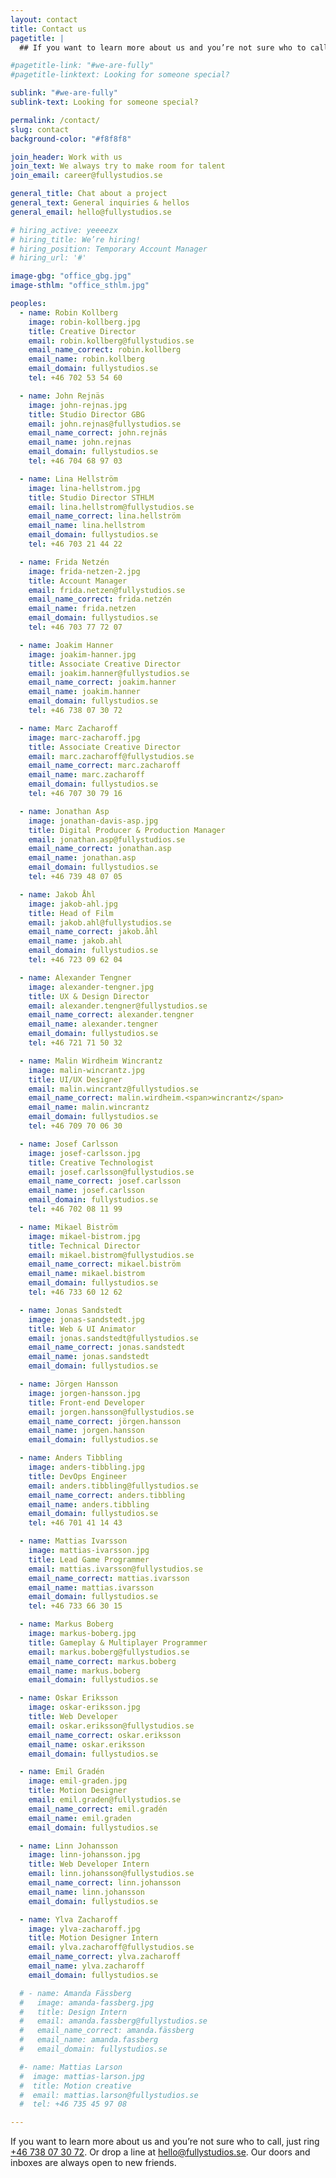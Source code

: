 ```yaml
---
layout: contact
title: Contact us
pagetitle: |
  ## If you want to learn more about us and you’re not sure who to call, just drop a line at [hello@&shy;fullystudios.se](mailto:hello@fullystudios.se). Our doors and inboxes are always open to new friends.

#pagetitle-link: "#we-are-fully"
#pagetitle-linktext: Looking for someone special?

sublink: "#we-are-fully"
sublink-text: Looking for someone special?

permalink: /contact/
slug: contact
background-color: "#f8f8f8"

join_header: Work with us
join_text: We always try to make room for talent
join_email: career@fullystudios.se

general_title: Chat about a project
general_text: General inquiries & hellos
general_email: hello@fullystudios.se

# hiring_active: yeeeezx
# hiring_title: We’re hiring!
# hiring_position: Temporary Account Manager
# hiring_url: '#'

image-gbg: "office_gbg.jpg"
image-sthlm: "office_sthlm.jpg"

peoples:
  - name: Robin Kollberg
    image: robin-kollberg.jpg
    title: Creative Director
    email: robin.kollberg@fullystudios.se
    email_name_correct: robin.kollberg
    email_name: robin.kollberg
    email_domain: fullystudios.se
    tel: +46 702 53 54 60

  - name: John Rejnäs
    image: john-rejnas.jpg
    title: Studio Director GBG
    email: john.rejnas@fullystudios.se
    email_name_correct: john.rejnäs
    email_name: john.rejnas
    email_domain: fullystudios.se
    tel: +46 704 68 97 03

  - name: Lina Hellström
    image: lina-hellstrom.jpg
    title: Studio Director STHLM
    email: lina.hellstrom@fullystudios.se
    email_name_correct: lina.hellström
    email_name: lina.hellstrom
    email_domain: fullystudios.se
    tel: +46 703 21 44 22

  - name: Frida Netzén
    image: frida-netzen-2.jpg
    title: Account Manager
    email: frida.netzen@fullystudios.se
    email_name_correct: frida.netzén
    email_name: frida.netzen
    email_domain: fullystudios.se
    tel: +46 703 77 72 07

  - name: Joakim Hanner
    image: joakim-hanner.jpg
    title: Associate Creative Director
    email: joakim.hanner@fullystudios.se
    email_name_correct: joakim.hanner
    email_name: joakim.hanner
    email_domain: fullystudios.se
    tel: +46 738 07 30 72

  - name: Marc Zacharoff
    image: marc-zacharoff.jpg
    title: Associate Creative Director
    email: marc.zacharoff@fullystudios.se
    email_name_correct: marc.zacharoff
    email_name: marc.zacharoff
    email_domain: fullystudios.se
    tel: +46 707 30 79 16

  - name: Jonathan Asp
    image: jonathan-davis-asp.jpg
    title: Digital Producer & Production Manager
    email: jonathan.asp@fullystudios.se
    email_name_correct: jonathan.asp
    email_name: jonathan.asp
    email_domain: fullystudios.se
    tel: +46 739 48 07 05

  - name: Jakob Åhl
    image: jakob-ahl.jpg
    title: Head of Film
    email: jakob.ahl@fullystudios.se
    email_name_correct: jakob.åhl
    email_name: jakob.ahl
    email_domain: fullystudios.se
    tel: +46 723 09 62 04

  - name: Alexander Tengner
    image: alexander-tengner.jpg
    title: UX & Design Director
    email: alexander.tengner@fullystudios.se
    email_name_correct: alexander.tengner
    email_name: alexander.tengner
    email_domain: fullystudios.se
    tel: +46 721 71 50 32

  - name: Malin Wirdheim Wincrantz
    image: malin-wincrantz.jpg
    title: UI/UX Designer
    email: malin.wincrantz@fullystudios.se
    email_name_correct: malin.wirdheim.<span>wincrantz</span>
    email_name: malin.wincrantz
    email_domain: fullystudios.se
    tel: +46 709 70 06 30

  - name: Josef Carlsson
    image: josef-carlsson.jpg
    title: Creative Technologist
    email: josef.carlsson@fullystudios.se
    email_name_correct: josef.carlsson
    email_name: josef.carlsson
    email_domain: fullystudios.se
    tel: +46 702 08 11 99

  - name: Mikael Biström
    image: mikael-bistrom.jpg
    title: Technical Director
    email: mikael.bistrom@fullystudios.se
    email_name_correct: mikael.biström
    email_name: mikael.bistrom
    email_domain: fullystudios.se
    tel: +46 733 60 12 62

  - name: Jonas Sandstedt
    image: jonas-sandstedt.jpg
    title: Web & UI Animator
    email: jonas.sandstedt@fullystudios.se
    email_name_correct: jonas.sandstedt
    email_name: jonas.sandstedt
    email_domain: fullystudios.se

  - name: Jörgen Hansson
    image: jorgen-hansson.jpg
    title: Front-end Developer
    email: jorgen.hansson@fullystudios.se
    email_name_correct: jörgen.hansson
    email_name: jorgen.hansson
    email_domain: fullystudios.se

  - name: Anders Tibbling
    image: anders-tibbling.jpg
    title: DevOps Engineer
    email: anders.tibbling@fullystudios.se
    email_name_correct: anders.tibbling
    email_name: anders.tibbling
    email_domain: fullystudios.se
    tel: +46 701 41 14 43

  - name: Mattias Ivarsson
    image: mattias-ivarsson.jpg
    title: Lead Game Programmer
    email: mattias.ivarsson@fullystudios.se
    email_name_correct: mattias.ivarsson
    email_name: mattias.ivarsson
    email_domain: fullystudios.se
    tel: +46 733 66 30 15

  - name: Markus Boberg
    image: markus-boberg.jpg
    title: Gameplay & Multiplayer Programmer
    email: markus.boberg@fullystudios.se
    email_name_correct: markus.boberg
    email_name: markus.boberg
    email_domain: fullystudios.se

  - name: Oskar Eriksson
    image: oskar-eriksson.jpg
    title: Web Developer
    email: oskar.eriksson@fullystudios.se
    email_name_correct: oskar.eriksson
    email_name: oskar.eriksson
    email_domain: fullystudios.se

  - name: Emil Gradén
    image: emil-graden.jpg
    title: Motion Designer
    email: emil.graden@fullystudios.se
    email_name_correct: emil.gradén
    email_name: emil.graden
    email_domain: fullystudios.se

  - name: Linn Johansson
    image: linn-johansson.jpg
    title: Web Developer Intern
    email: linn.johansson@fullystudios.se
    email_name_correct: linn.johansson
    email_name: linn.johansson
    email_domain: fullystudios.se

  - name: Ylva Zacharoff
    image: ylva-zacharoff.jpg
    title: Motion Designer Intern
    email: ylva.zacharoff@fullystudios.se
    email_name_correct: ylva.zacharoff
    email_name: ylva.zacharoff
    email_domain: fullystudios.se

  # - name: Amanda Fässberg
  #   image: amanda-fassberg.jpg
  #   title: Design Intern
  #   email: amanda.fassberg@fullystudios.se
  #   email_name_correct: amanda.fässberg
  #   email_name: amanda.fassberg
  #   email_domain: fullystudios.se

  #- name: Mattias Larson
  #  image: mattias-larson.jpg
  #  title: Motion creative
  #  email: mattias.larson@fullystudios.se
  #  tel: +46 735 45 97 08

---
```


If you want to learn more about us and you’re not sure who to call, just ring [+46 738 07 30 72](tel:+46738073072). Or drop a line at [hello@fullystudios.se](mailto:hello@fullystudios.se). Our doors and inboxes are always open to new friends.

